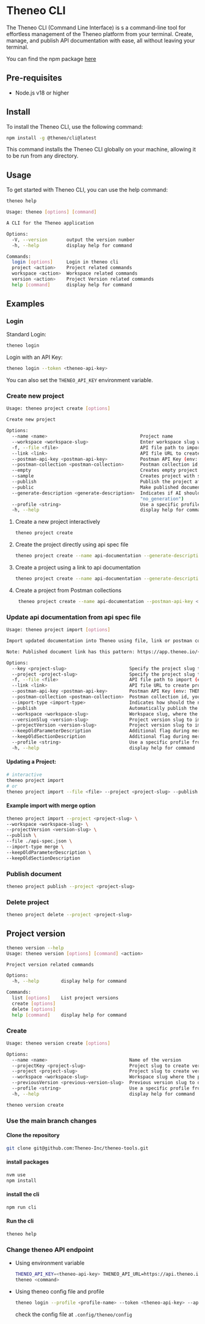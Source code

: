 # Theneo CLI
The Theneo CLI (Command Line Interface) is s a command-line tool for effortless management of the Theneo platform from your terminal.
Create, manage, and publish API documentation with ease, all without leaving your terminal.

You can find the npm package [here](https://www.npmjs.com/package/@theneo/cli)
## Pre-requisites
- Node.js v18 or higher

## Install
To install the Theneo CLI, use the following command:

```bash
npm install -g @theneo/cli@latest
```
This command installs the Theneo CLI globally on your machine, allowing it to be run from any directory.

## Usage
To get started with Theneo CLI, you can use the help command:
```bash
theneo help

Usage: theneo [options] [command]

A CLI for the Theneo application

Options:
  -V, --version       output the version number
  -h, --help          display help for command

Commands:
  login [options]     Login in theneo cli
  project <action>    Project related commands
  workspace <action>  Workspace related commands
  version <action>    Project Version related commands
  help [command]      display help for command
```

## Examples

### Login
Standard Login:
```bash
theneo login
```


Login with an API Key:
```bash
theneo login --token <theneo-api-key>
```

You can also set the `THENEO_API_KEY` environment variable.


### Create new project

```bash
Usage: theneo project create [options]

Create new project

Options:
  --name <name>                                  Project name
  --workspace <workspace-slug>                   Enter workspace slug where the project should be created in, if not present uses default workspace
  -f, --file <file>                              API file path to import (eg: docs/openapi.yml)
  --link <link>                                  API file URL to create project using it
  --postman-api-key <postman-api-key>            Postman API Key (env: THENEO_POSTMAN_API_KEY)
  --postman-collection <postman-collection>      Postman collection id, you can use multiple times
  --empty                                        Creates empty project (default: false)
  --sample                                       Creates project with sample template (default: false)
  --publish                                      Publish the project after creation (default: false)
  --public                                       Make published documentation to be publicly accessible. Private by default (default: false)
  --generate-description <generate-description>  Indicates if AI should be used for description generation (choices: "fill", "overwrite", "no_generation", default:
                                                 "no_generation")
  --profile <string>                             Use a specific profile from your config file.
  -h, --help                                     display help for command

```

1. Create a new project interactively
   ```bash
   theneo project create
   ```
2. Create the project directly using api spec file

   ```bash
   theneo project create --name api-documentation --generate-description overwrite --publish --public --file ./examples/openapi-spec.json
   ```

3. Create a project using a link to api documentation
   ```bash
   theneo project create --name api-documentation --generate-description fill --publish --public --link https://raw.githubusercontent.com/OAI/OpenAPI-Specification/main/examples/v3.0/uspto.json
   ```
4. Create a project from Postman collections
   ```bash
    theneo project create --name api-documentation --postman-api-key <key> --postman-collection <id-1> --postman-collection <id-2>
   ```

### Update api documentation from api spec file

```bash
Usage: theneo project import [options]

Import updated documentation into Theneo using file, link or postman collection

Note: Published document link has this pattern: https://app.theneo.io/<workspace-slug>/<project-slug>/<version-slug>

Options:
  --key <project-slug>                       Specify the project slug to import updated documentation in - deprecated
  --project <project-slug>                   Specify the project slug to import updated documentation in
  -f, --file <file>                          API file path to import (eg: docs/openapi.yml)
  --link <link>                              API file URL to create project using it
  --postman-api-key <postman-api-key>        Postman API Key (env: THENEO_POSTMAN_API_KEY)
  --postman-collection <postman-collection>  Postman collection id, you can use multiple times
  --import-type <import-type>                Indicates how should the new api spec be imported (choices: "endpoints", "overwrite", "append", "merge")
  --publish                                  Automatically publish the project (default: false)
  --workspace <workspace-slug>               Workspace slug, where the project is located
  --versionSlug <version-slug>               Project version slug to import to, if not provided then default version will be used - deprecated
  --projectVersion <version-slug>            Project version slug to import to, if not provided then default version will be used
  --keepOldParameterDescription              Additional flag during merging import option, it will keep old parameter descriptions
  --keepOldSectionDescription                Additional flag during merging import option, it will keep old section descriptions
  --profile <string>                         Use a specific profile from your config file.
  -h, --help                                 display help for command
```

#### Updating a Project:

```bash
# interactive
theneo project import
# or
theneo project import --file <file> --project <project-slug> --publish
```

#### Example import with merge option

```bash
theneo project import --project <project-slug> \
--workspace <workspace-slug> \
--projectVersion <version-slug> \
--publish \
--file ./api-spec.json \
--import-type merge \
--keepOldParameterDescription \
--keepOldSectionDescription
```

### Publish document

```bash
theneo project publish --project <project-slug>
```

### Delete project

```bash
theneo project delete --project <project-slug>
```

## Project version

```bash
theneo version --help
Usage: theneo version [options] [command] <action>

Project version related commands

Options:
  -h, --help        display help for command

Commands:
  list [options]    List project versions
  create [options]
  delete [options]
  help [command]    display help for command
```

### Create

```bash
Usage: theneo version create [options]

Options:
  --name <name>                              Name of the version
  --projectKey <project-slug>                Project slug to create version for - deprecated
  --project <project-slug>                   Project slug to create version for
  --workspace <workspace-slug>               Workspace slug where the project is
  --previousVersion <previous-version-slug>  Previous version slug to duplicate the content from
  --profile <string>                         Use a specific profile from your config file.
  -h, --help                                 display help for command
```

```bash
theneo version create
```

### Use the main branch changes

#### Clone the repository
```bash
git clone git@github.com:Theneo-Inc/theneo-tools.git
```

#### install packages

```bash
nvm use 
npm install
```

#### install the cli

```bash
npm run cli
```
#### Run the cli

```bash
theneo help
```

### Change theneo API endpoint

* Using environment variable
  ```bash
  THENEO_API_KEY=<theneo-api-key> THENEO_API_URL=https://api.theneo.io THENEO_APP_URL=https://app.theneo.io \
  theneo <command>
  ```

* Using theneo config file and profile
  ```bash
  theneo login --profile <profile-name> --token <theneo-api-key> --api-url https://api.theneo.io --app-url https://app.theneo.io
  ```
  check the config file at `.config/theneo/config`
